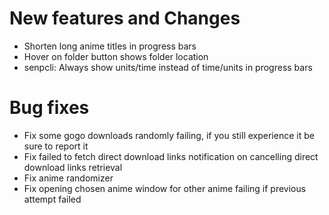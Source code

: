 # New features and Changes
- Shorten long anime titles in progress bars
- Hover on folder button shows folder location
- senpcli: Always show units/time instead of time/units in progress bars

# Bug fixes
- Fix some gogo downloads randomly failing, if you still experience it be sure to report it
- Fix failed to fetch direct download links notification on cancelling direct download links retrieval
- Fix anime randomizer
- Fix opening chosen anime window for other anime failing if previous attempt failed
